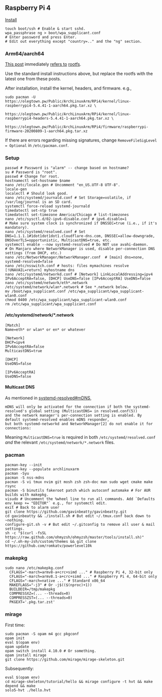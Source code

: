## Raspberry Pi 4

[Install](https://archlinuxarm.org/platforms/armv8/broadcom/raspberry-pi-4#installation)

    touch boot/ssh # Enable & start sshd.
    wpa_passphrase ng > boot/wpa_supplicant.conf
    # Enter password and press Enter.
    # Edit out everything except "country=.." and the "ng" section.

### Arm64/aarch64

[This post](https://archlinuxarm.org/forum/viewtopic.php?t=13948) immediately
[refers to](https://archlinuxarm.org/forum/viewtopic.php?f=8&t=13734&start=50)
[rootfs](https://olegtown.pw/Public/ArchLinuxArm/RPi4/rootfs/).

Use the standard install instructions above,
but replace the rootfs with the latest one from these posts.

After installation, install the kernel, headers, and firmware. e.g.,

    sudo pacman -U https://olegtown.pw/Public/ArchLinuxArm/RPi4/kernel/linux-raspberrypi4-5.4.41-1-aarch64.pkg.tar.xz \
                   https://olegtown.pw/Public/ArchLinuxArm/RPi4/kernel/linux-raspberrypi4-headers-5.4.41-1-aarch64.pkg.tar.xz \
                   https://olegtown.pw/Public/ArchLinuxArm/RPi4/firmware/raspberrypi-firmware-20200809-1-aarch64.pkg.tar.xz

If there are errors regarding missing signatures, change `RemoveFileSigLevel = Optional` in `/etc/pacman.conf`.

### Setup

    passwd # Password is "alarm" -- change based on hostname?
    su # Password is "root".
    passwd # Change for root.
    hostnamectl set-hostname $name
    nano /etc/locale.gen # Uncomment "en_US.UTF-8 UTF-8".
    locale-gen
    localectl # Should look good.
    nano /etc/systemd/journald.conf # Set Storage=volatile, if /var/log/journal is an SD card.
    systemctl force-reload systemd-journald
    timedatectl set-ntp true
    timedatectl set-timezone America/Chicago # list-timezones
    nano /etc/sysctl.d/02-ipv6-disable.conf # ipv6.disable=1
    # Make sure system clock is synchronized if DNSSEC=true (i.e., if it's mandatory).
    nano /etc/systemd/resolved.conf # Set DNS=1.1.1.1#1dot1dot1dot1.cloudflare-dns.com, DNSSEC=allow-downgrade, DNSOverTLS=opportunistic, MulticastDNS=true, etc.
    systemctl enable --now systemd-resolved # Do NOT use avahi-daemon.
    # On Manjaro where NetworkManager is used, disable per-connection DNS settings (from DHCP, etc.)
    nano /etc/NetworkManager/NetworkManager.conf  # [main] dns=none, systemd-resolved=false
    nano /etc/nsswitch.conf # hosts: files mymachines resolve [!UNAVAIL=return] myhostname dns
    nano /etc/systemd/networkd.conf # [Network] LinkLocalAddressing=ipv4 IPv6AcceptRA=false, [DHCP] UseDNS=false [IPv6AcceptRA] UseDNS=false
    nano /etc/systemd/network/eth*.network /etc/systemd/network/wlan*.network # See *.network below.
    mv /boot/wpa_supplicant.conf /etc/wpa_supplicant/wpa_supplicant-wlan0.conf
    chmod 0400 /etc/wpa_supplicant/wpa_supplicant-wlan0.conf
    rm /etc/wpa_supplicant/wpa_supplicant.conf

#### /etc/systemd/network/\*.network

    [Match]
    Name=eth* or wlan* or en* or whatever
    
    [Network]
    DHCP=ipv4
    IPv6AcceptRA=false
    MulticastDNS=true
    
    [DHCP]
    UseDNS=false
    
    [IPv6AcceptRA]
    UseDNS=false

#### Multicast DNS

As mentioned in [systemd-resolved#mDNS](https://wiki.archlinux.org/index.php/Systemd-resolved#mDNS),

    mDNS will only be activated for the connection if both the systemd-resolved's global setting (MulticastDNS= in resolved.conf(5))
    and the network manager's per-connection setting is enabled. By default systemd-resolved enables mDNS responder,
    but both systemd-networkd and NetworkManager[2] do not enable it for connections:

Meaning `MulticastDNS=true` is required in both `/etc/systemd/resolved.conf` *and*
the relevant `/etc/systemd/network/*.network` files.

### pacman

    pacman-key --init
    pacman-key --populate archlinuxarm
    pacman -Syu
    pacman -S nss-mdns
    pacman -S vi tmux nvim git mosh zsh zsh-doc man sudo wget cmake make rsync
    pacman -S binutils fakeroot patch which autoconf automake # For AUR builds with makepkg.
    visudo # Uncomment the %wheel line to run all commands. Add `Defaults env_keep += "EDITOR"` e.g., for systemctl edit.
    exit # Back to alarm user
    git clone https://github.com/gavinbeatty/gavinbeatty.git
    cd gavinbeatty && ./install.sh # But edit ~/.tmux.conf back down to ~nothing.
    configure-git.sh -v # But edit ~/.gitconfig to remove all user & mail settings.
    sh -c "$(curl -fsSL https://raw.github.com/ohmyzsh/ohmyzsh/master/tools/install.sh)"
    cd ~/.oh-my-zsh/custom/themes && git clone https://github.com/romkatv/powerlevel10k

### makepkg

    sudo nano /etc/makepkg.conf
      CFLAGS="-march=armv8-a+crc+simd ..." # Raspberry Pi 4, 32-bit only
      CFLAGS="-march=armv8.1-a+crc+simd ..." # Raspberry Pi 4, 64-bit only
      CFLAGS="-march=native ..." # Standard x86_64
      MAKEFLAGS="-j3" # Or -j$(($(nproc)+1))
      BUILDDIR=/tmp/makepkg
      COMPRESSXZ=(... --threads=0)
      COMPRESSZST=(... --threads=0)
      PKGEXT='.pkg.tar.zst'

### mirage

First time:

    sudo pacman -S opam m4 gcc pkgconf
    opam init
    eval $(opam env)
    opam update
    opam switch install 4.10.0 # Or something.
    opam install mirage
    git clone https://github.com/mirage/mirage-skeleton.git

Subsequently:

    eval $(opam env)
    cd mirage-skeleton/tutorial/hello && mirage configure -t hvt && make depend && make
    solo5-hvt ./hello.hvt

